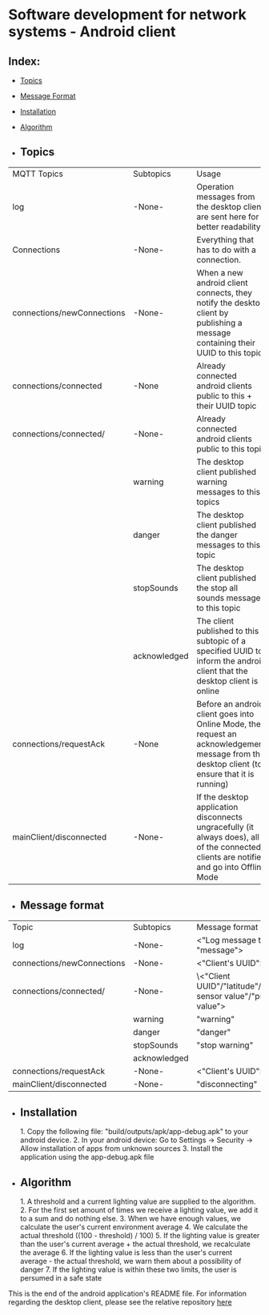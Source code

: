 <h1> Software development for network systems - Android client </h1>
<h2> Index: </h2>

+ <a href="#topics">Topics</a>
+ <a href="#message_format">Message Format</a>
+ <a href="#install">Installation</a>
+ <a href="#algorithm">Algorithm</a>

+ <h2> <a name="topics">Topics</a> </h2>
<table>
<tr>
	<td>MQTT Topics</td>
	<td>Subtopics</td>
	<td>Usage</td>
</tr>
<tr>
	<td>log</td>
	<td>-None-</td>
	<td>Operation messages from the desktop client are sent here for better readability</td>
</tr>
<tr>
	<td>Connections</td>
	<td>-None-</td>
	<td>Everything that has to do with a connection.</td>
</tr>
<tr>
	<td>connections/newConnections</td>
	<td>-None-</td>
	<td>When a new android client connects, they notify the desktop client by publishing a message containing their UUID to this topic</td>
</tr>
<tr>
	<td>connections/connected</td>
	<td>-None</td>
	<td>Already connected android clients public to this + their UUID topic</td>
</tr>
<tr>
	<td>connections/connected/<Client's UUID\></td>
	<td>-None-</td>
	<td>Already connected android clients public to this topic</td>
</tr>
<tr>
	<td></td>
	<td>warning</td>
	<td>The desktop client published warning messages to this topics</td>
</tr>
<tr>
	<td></td>
	<td>danger</td>
	<td>The desktop client published the danger messages to this topic</td>
</tr>
<tr>
	<td></td>
	<td>stopSounds</td>
	<td>The desktop client published the stop all sounds messages to this topic</td>
</tr>
<tr>
	<td></td>
	<td>acknowledged</td>
	<td>The client published to this subtopic of a specified UUID to inform the android client that the desktop client is online</td>
</tr>
<tr>
	<td>connections/requestAck</td>
	<td>-None</td>
	<td>Before an android client goes into Online Mode, they request an acknowledgement message from the desktop client (to ensure that it is running)</td>
</tr>
<tr>
	<td>mainClient/disconnected</td>
	<td>-None-</td>
	<td>If the desktop application disconnects ungracefully (it always does), all of the connected clients are notified and go into Offline Mode</td>
</tr>
</table>

+ <h2><a name="message_format">Message format</a> </h2>

<table>
<tr>
<td>Topic</td>
<td>Subtopics</td>
<td>Message format</td>
</tr><tr>
<td>log</td>
<td>-None-</td>
<td><"Log message type" - "message"></td>
</tr><tr>
<td>connections/newConnections</td>
<td>-None-</td>
<td><"Client's UUID"></td>
</tr><tr>
<td>connections/connected/<Client's UUID></td>
<td>-None-</td>
<td>\<"Client UUID"/"latitude"/"longitude"/"light sensor value"/"proximity sensor value"></td>
</tr><tr>
<td></td>
<td>warning</td>
<td>"warning"</td>
</tr><tr>
<td></td>
<td>danger</td>
<td>"danger"</td>
</tr><tr>
<td></td>
<td>stopSounds</td>
<td>"stop warning"</td>
</tr><tr>
<td></td>
<td>acknowledged</td>
<td><The frequency at which the android client should contact the desktop client></td>
</tr><tr>
<td>connections/requestAck</td>
<td>-None-</td>
<td><"Client's UUID"></td>
</tr><tr>
<td>mainClient/disconnected</td>
<td>-None-</td>
<td>"disconnecting"</td>
</tr></table>

+ <h2> <a name="install">Installation</a> </h2>
    1. Copy the following file: "build/outputs/apk/app-debug.apk" to your android device.
    2. In your android device: Go to Settings -> Security -> Allow installation of apps from unknown sources
    3. Install the application using the app-debug.apk file

+ <h2><a name="algorithm">Algorithm</a></h2>
    1. A threshold and a current lighting value are supplied to the algorithm.
    2. For the first set amount of times we receive a lighting value, we add it to a sum and do nothing else.
    3. When we have enough values, we calculate the user's current environment average
    4. We calculate the actual threshold ((100 - threshold) / 100)
    5. If the lighting value is greater than the user's current average + the actual threshold, we recalculate the average
    6. If the lighting value is less than the user's current average - the actual threshold, we warn them about a possibility of danger
    7. If the lighting value is within these two limits, the user is persumed in a safe state

This is the end of the android application's README file. For information regarding the desktop client, please see the relative repository [here](https://github.com/kostaskol/MSDN-Desktop)
